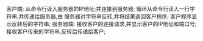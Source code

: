 客户端:
 从命令行读入服务器的IP地址;并连接到服务器;
 循环从命令行读入一行字符串,并传递给服务器,由
服务器对字符串反转,并将结果返回客户程序;
 客户程序显示反转后的字符串;
服务器端:
 接收客户的连接请求,并显示客户的IP地址和端口号;
 接收客户传来的字符串,反转后传递给客户;
